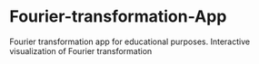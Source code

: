 # Fourier-transformation-App
Fourier transformation app for educational purposes. Interactive visualization of Fourier transformation
